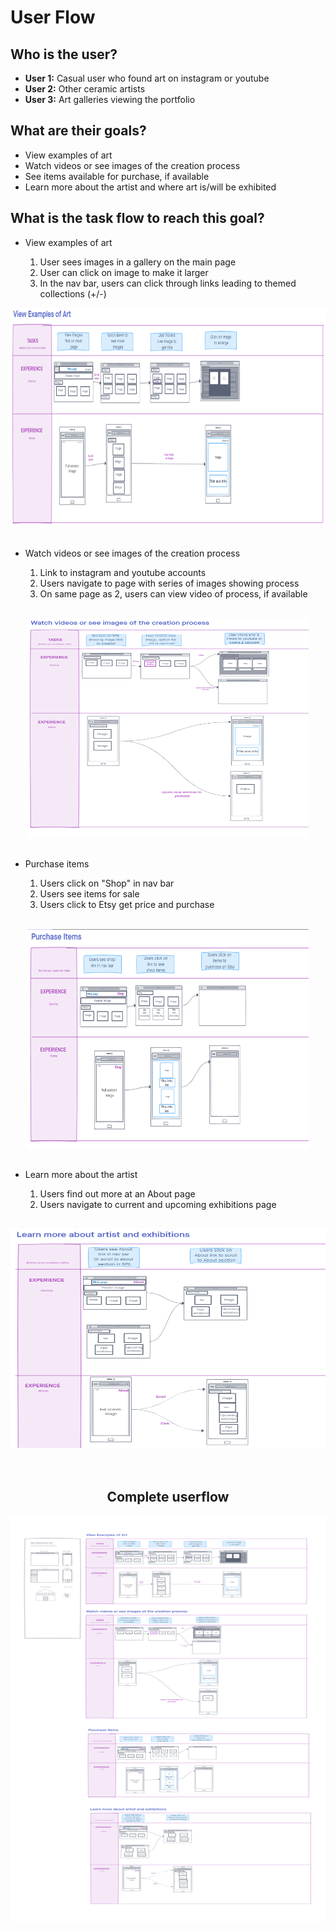 # User Flow

## Who is the user?

- **User 1:** Casual user who found art on instagram or youtube<br/>
- **User 2:** Other ceramic artists<br/>
- **User 3:** Art galleries viewing the portfolio<br/>

## What are their goals?

- View examples of art
- Watch videos or see images of the creation process
- See items available for purchase, if available
- Learn more about the artist and where art is/will be exhibited

## What is the task flow to reach this goal?

- View examples of art

  1. User sees images in a gallery on the main page  
  2. User can click on image to make it larger  
  3. In the nav bar, users can click through links leading to themed collections (+/-)  

<section align="center">
  <a href="https://github.com/FreudCat/ceramic-arts/blob/main/assets/userflow-images/view-examples.PNG">
  <img src="https://github.com/FreudCat/ceramic-arts/blob/main/assets/userflow-images/view-examples.PNG" alt="Userflow to for how to view examples" height="350" width="550"></a>
</section>

  <br />

- Watch videos or see images of the creation process

  1. Link to instagram and youtube accounts
  2. Users navigate to page with series of images showing process
  3. On same page as 2, users can view video of process, if available

<br />
  
  <section align="center">
  <a href="https://github.com/FreudCat/ceramic-arts/blob/main/assets/userflow-images/creation-process.PNG">
  <img src="https://github.com/FreudCat/ceramic-arts/blob/main/assets/userflow-images/creation-process.PNG" alt="Userflow to for how to access information about the creation process" height="350" width="450"></a>
</section>

   <br />

- Purchase items

  1. Users click on "Shop" in nav bar
  2. Users see items for sale
  3. Users click to Etsy get price and purchase

<br />
  
<section align="center">
  <a href="https://github.com/FreudCat/ceramic-arts/blob/main/assets/userflow-images/purchase.PNG">
  <img src="https://github.com/FreudCat/ceramic-arts/blob/main/assets/userflow-images/purchase.PNG" alt="Userflow to for how to purchae items" height="350" width="450"></a>
</section>

  <br />

- Learn more about the artist

  1. Users find out more at an About page
  2. Users navigate to current and upcoming exhibitions page

<br />

 <section align="center">
  <a href="https://github.com/FreudCat/ceramic-arts/blob/main/assets/userflow-images/about.PNG">
  <img src="https://github.com/FreudCat/ceramic-arts/blob/main/assets/userflow-images/about.PNG" alt="Userflow to for how to learn more about the artist" height="350" width="550"></a>
</section>

<br />
<br />

 <section align="center">
  
  ## Complete userflow
  
  <a href="https://github.com/FreudCat/ceramic-arts/blob/main/assets/userflow-images/ceramic-flow.PNG">
  <img src="https://github.com/FreudCat/ceramic-arts/blob/main/assets/userflow-images/ceramic-flow.PNG" alt="Userflow to for entire process" height="650" width="550"></a>
</section>